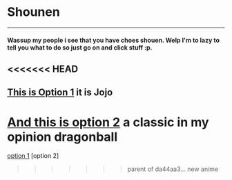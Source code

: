 # Shounen
---
#### Wassup my people i see that you have choes shouen. Welp I'm to lazy to tell you what to do so just go on and click stuff :p.
<<<<<<< HEAD
---
[This is Option 1](https://www.funimation.com/shows/jojos-bizarre-adventure) it is Jojo 
---
[And this is option 2](https://www.funimation.com/shows/dragon-ball/?qid=None) a classic in my opinion dragonball
=======
[option 1](https://www.funimation.com/shows/jojos-bizarre-adventure)
[option 2]
>>>>>>> parent of da44aa3... new anime
